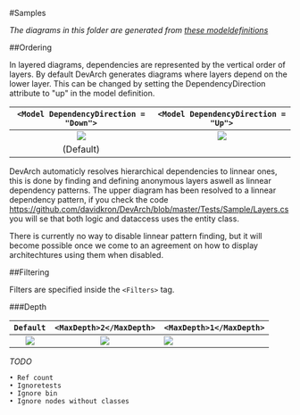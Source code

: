 #Samples

*The diagrams in this folder are generated from
[these modeldefinitions](../Architecture)*

##Ordering

In layered diagrams, dependencies are represented by the vertical order of layers.
By default DevArch generates diagrams where layers depend on the lower layer. This can be changed by setting the DependencyDirection attribute to "up" in the model definition.

```<Model DependencyDirection = "Down">``` |```<Model DependencyDirection = "Up">```
:---------------:|:----------------------:
![](Layers.png)  |  ![](LayersReverse.png)
(Default)        |

DevArch automaticly resolves hierarchical dependencies to linnear ones, this is done by finding and defining anonymous layers aswell as linnear dependency patterns. The upper diagram has been resolved to a linnear dependency pattern, if you check the code https://github.com/davidkron/DevArch/blob/master/Tests/Sample/Layers.cs you will se that both logic and dataccess uses the entity class.

There is currently no way to disable linnear pattern finding, but it will become possible once we come to an agreement on how to display architechtures using them when disabled.

##Filtering

Filters are specified inside the ```<Filters>``` tag.

###Depth



```Default``` |```<MaxDepth>2</MaxDepth>```|```<MaxDepth>1</MaxDepth>```
:---------------:|:----------------------:|:----------------------
![](ComplexFull.png)  |  ![](ComplexDepth2.png) | ![](ComplexDepth1.png) 


*TODO*

	• Ref count
	• Ignoretests
	• Ignore bin
	• Ignore nodes without classes
